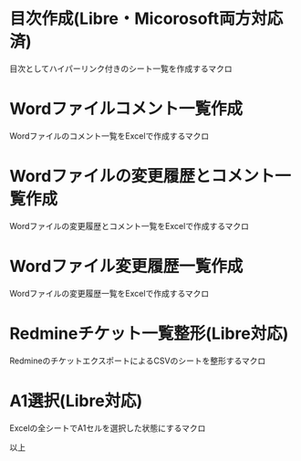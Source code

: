 # 目次作成(Libre・Micorosoft両方対応済)
目次としてハイパーリンク付きのシート一覧を作成するマクロ

# Wordファイルコメント一覧作成
Wordファイルのコメント一覧をExcelで作成するマクロ

# Wordファイルの変更履歴とコメント一覧作成
Wordファイルの変更履歴とコメント一覧をExcelで作成するマクロ

# Wordファイル変更履歴一覧作成
Wordファイルの変更履歴一覧をExcelで作成するマクロ

# Redmineチケット一覧整形(Libre対応)
RedmineのチケットエクスポートによるCSVのシートを整形するマクロ

# A1選択(Libre対応)
Excelの全シートでA1セルを選択した状態にするマクロ

以上
